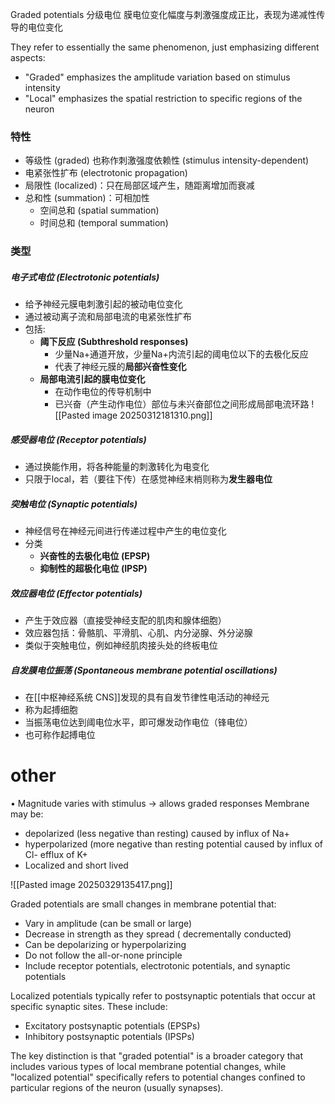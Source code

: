 
Graded potentials 分级电位
膜电位变化幅度与刺激强度成正比，表现为递减性传导的电位变化

They refer to essentially the same phenomenon, just emphasizing different aspects:
- "Graded" emphasizes the amplitude variation based on stimulus intensity
- "Local" emphasizes the spatial restriction to specific regions of the neuron


### 特性 
- 等级性 (graded) 也称作刺激强度依赖性 (stimulus intensity-dependent) 
- 电紧张性扩布 (electrotonic propagation) 
- 局限性 (localized)：只在局部区域产生，随距离增加而衰减 
- 总和性 (summation)：可相加性 
	- 空间总和 (spatial summation) 
	- 时间总和 (temporal summation)

### 类型 

##### **电子式电位 (Electrotonic potentials)**
- 给予神经元膜电刺激引起的被动电位变化
- 通过被动离子流和局部电流的电紧张性扩布
- 包括:
    - **阈下反应 (Subthreshold responses)**
        - 少量Na+通道开放，少量Na+内流引起的阈电位以下的去极化反应
        - 代表了神经元膜的**局部兴奋性变化**
    - **局部电流引起的膜电位变化**
        - 在动作电位的传导机制中
        - 已兴奋（产生动作电位）部位与未兴奋部位之间形成局部电流环路
												![[Pasted image 20250312181310.png]]

##### **感受器电位 (Receptor potentials)**
- 通过换能作用，将各种能量的刺激转化为电变化
- 只限于local，若（要往下传）在感觉神经末梢则称为**发生器电位**

##### **突触电位 (Synaptic potentials)**
- 神经信号在神经元间进行传递过程中产生的电位变化
- 分类
    - **兴奋性的去极化电位 (EPSP)**
    - **抑制性的超极化电位 (IPSP)**

##### **效应器电位 (Effector potentials)**
- 产生于效应器（直接受神经支配的肌肉和腺体细胞）
- 效应器包括：骨骼肌、平滑肌、心肌、内分泌腺、外分泌腺
- 类似于突触电位，例如神经肌肉接头处的终板电位

##### **自发膜电位振荡 (Spontaneous membrane potential oscillations)**
- 在[[中枢神经系统 CNS]]发现的具有自发节律性电活动的神经元
- 称为起搏细胞
- 当振荡电位达到阈电位水平，即可爆发动作电位（锋电位）
- 也可称作起搏电位





# other

• Magnitude varies with stimulus → allows graded responses
Membrane may be: 
- depolarized (less negative than resting)
	caused by influx of Na+
- hyperpolarized (more negative than resting potential
	caused by influx of Cl- efflux of K+
- Localized and short lived

![[Pasted image 20250329135417.png]]


Graded potentials are small changes in membrane potential that:

- Vary in amplitude (can be small or large)
- Decrease in strength as they spread ( decrementally conducted)
- Can be depolarizing or hyperpolarizing
- Do not follow the all-or-none principle
- Include receptor potentials, electrotonic potentials, and synaptic potentials

Localized potentials typically refer to postsynaptic potentials that occur at specific synaptic sites. These include:

- Excitatory postsynaptic potentials (EPSPs)
- Inhibitory postsynaptic potentials (IPSPs)

The key distinction is that "graded potential" is a broader category that includes various types of local membrane potential changes, while "localized potential" specifically refers to potential changes confined to particular regions of the neuron (usually synapses).